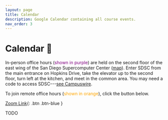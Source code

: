 ```yaml
---
layout: page
title: Calendar
description: Google Calendar containing all course events.
nav_order: 3
---
```


# Calendar 📆

In-person office hours (<span style="color:purple">shown in purple</span>) are
held on the second floor of the east wing of the San Diego Supercomputer Center
([map](https://g.page/SDSC_UCSanDiego?share)). Enter SDSC from the main
entrance on Hopkins Drive, take the elevator up to the second floor, turn left
at the kitchen, and meet in the common area. You may need a code to access
SDSC---[see Campuswire][campuswire].

[campuswire]: https://campuswire.com/c/G976883B0/feed/13

To join remote office hours (<span style="color:orange">shown in
orange</span>), click the button below.

[Zoom Link](https://ucsd.zoom.us/j/95505970197?pwd=ak1JNWFvZi8vajV0OHRaVW5EcFpYUT09){: .btn .btn-blue }

TODO